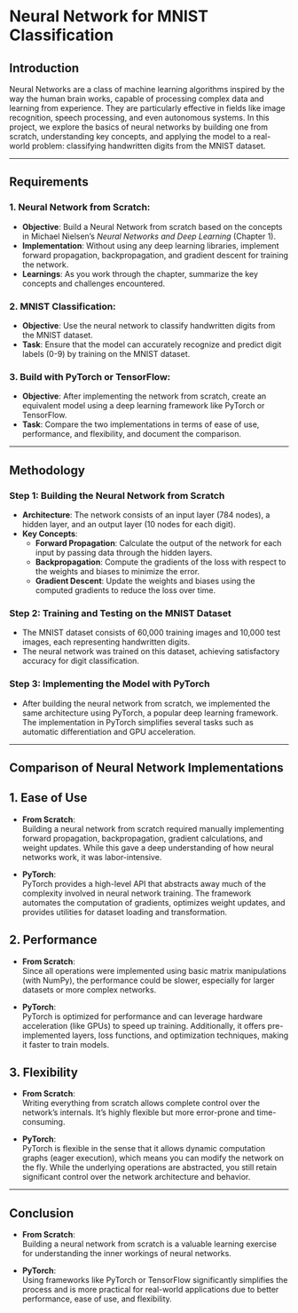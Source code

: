 # Neural Network for MNIST Classification

## Introduction

Neural Networks are a class of machine learning algorithms inspired by the way the human brain works, capable of processing complex data and learning from experience. They are particularly effective in fields like image recognition, speech processing, and even autonomous systems. In this project, we explore the basics of neural networks by building one from scratch, understanding key concepts, and applying the model to a real-world problem: classifying handwritten digits from the MNIST dataset.

---

## Requirements

### 1. Neural Network from Scratch:
- **Objective**: Build a Neural Network from scratch based on the concepts in Michael Nielsen’s *Neural Networks and Deep Learning* (Chapter 1).
- **Implementation**: Without using any deep learning libraries, implement forward propagation, backpropagation, and gradient descent for training the network.
- **Learnings**: As you work through the chapter, summarize the key concepts and challenges encountered.

### 2. MNIST Classification:
- **Objective**: Use the neural network to classify handwritten digits from the MNIST dataset.
- **Task**: Ensure that the model can accurately recognize and predict digit labels (0-9) by training on the MNIST dataset.

### 3. Build with PyTorch or TensorFlow:
- **Objective**: After implementing the network from scratch, create an equivalent model using a deep learning framework like PyTorch or TensorFlow.
- **Task**: Compare the two implementations in terms of ease of use, performance, and flexibility, and document the comparison.

---

## Methodology

### Step 1: Building the Neural Network from Scratch
- **Architecture**: The network consists of an input layer (784 nodes), a hidden layer, and an output layer (10 nodes for each digit).
- **Key Concepts**:
  - **Forward Propagation**: Calculate the output of the network for each input by passing data through the hidden layers.
  - **Backpropagation**: Compute the gradients of the loss with respect to the weights and biases to minimize the error.
  - **Gradient Descent**: Update the weights and biases using the computed gradients to reduce the loss over time.

### Step 2: Training and Testing on the MNIST Dataset
- The MNIST dataset consists of 60,000 training images and 10,000 test images, each representing handwritten digits.
- The neural network was trained on this dataset, achieving satisfactory accuracy for digit classification.

### Step 3: Implementing the Model with PyTorch
- After building the neural network from scratch, we implemented the same architecture using PyTorch, a popular deep learning framework. The implementation in PyTorch simplifies several tasks such as automatic differentiation and GPU acceleration.

---

## Comparison of Neural Network Implementations


## 1. Ease of Use

- **From Scratch**:  
  Building a neural network from scratch required manually implementing forward propagation, backpropagation, gradient calculations, and weight updates. While this gave a deep understanding of how neural networks work, it was labor-intensive.

- **PyTorch**:  
  PyTorch provides a high-level API that abstracts away much of the complexity involved in neural network training. The framework automates the computation of gradients, optimizes weight updates, and provides utilities for dataset loading and transformation.

## 2. Performance

- **From Scratch**:  
  Since all operations were implemented using basic matrix manipulations (with NumPy), the performance could be slower, especially for larger datasets or more complex networks.

- **PyTorch**:  
  PyTorch is optimized for performance and can leverage hardware acceleration (like GPUs) to speed up training. Additionally, it offers pre-implemented layers, loss functions, and optimization techniques, making it faster to train models.

## 3. Flexibility

- **From Scratch**:  
  Writing everything from scratch allows complete control over the network’s internals. It’s highly flexible but more error-prone and time-consuming.

- **PyTorch**:  
  PyTorch is flexible in the sense that it allows dynamic computation graphs (eager execution), which means you can modify the network on the fly. While the underlying operations are abstracted, you still retain significant control over the network architecture and behavior.

---

## Conclusion

- **From Scratch**:  
  Building a neural network from scratch is a valuable learning exercise for understanding the inner workings of neural networks.

- **PyTorch**:  
  Using frameworks like PyTorch or TensorFlow significantly simplifies the process and is more practical for real-world applications due to better performance, ease of use, and flexibility.
